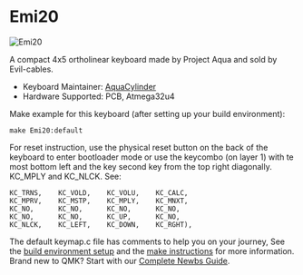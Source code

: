 # Emi20

![Emi20](https://i.imgur.com/Tt9ogmWl.jpg)

A compact 4x5 ortholinear keyboard made by Project Aqua and sold by Evil-cables.

* Keyboard Maintainer: [AquaCylinder](https://github.com/AquaCylinder)
* Hardware Supported: PCB, Atmega32u4

Make example for this keyboard (after setting up your build environment):

    make Emi20:default


For reset instruction, use the physical reset button on the back of the keyboard to enter bootloader mode or use the keycombo (on layer 1) with te most bottom left and the key second key from the top right diagonally. KC_MPLY and KC_NLCK. See: 

    KC_TRNS, 	KC_VOLD, 	KC_VOLU, 	KC_CALC, 
	KC_MPRV, 	KC_MSTP, 	KC_MPLY, 	KC_MNXT, 
	KC_NO, 		KC_NO, 		KC_NO, 		KC_NO, 
	KC_NO, 		KC_NO, 		KC_UP, 		KC_NO,
	KC_NLCK, 	KC_LEFT, 	KC_DOWN, 	KC_RGHT),

The default keymap.c file has comments to help you on your journey,
See the [build environment setup](https://docs.qmk.fm/#/getting_started_build_tools) and the [make instructions](https://docs.qmk.fm/#/getting_started_make_guide) for more information. Brand new to QMK? Start with our [Complete Newbs Guide](https://docs.qmk.fm/#/newbs).
